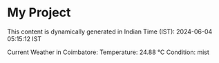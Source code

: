 # My Project

This content is dynamically generated in Indian Time (IST): 2024-06-04 05:15:12 IST


Current Weather in Coimbatore:
Temperature: 24.88 °C
Condition: mist
